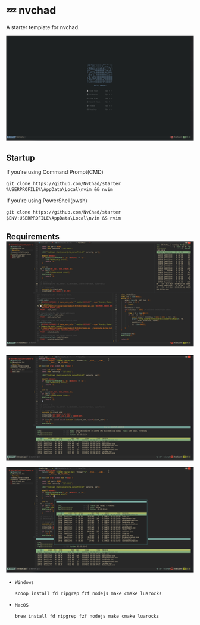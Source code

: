 # 💤 nvchad

A starter template for nvchad.

![](./assets/home.png)


## Startup
If you're using Command Prompt(CMD)
```shell
git clone https://github.com/NvChad/starter %USERPROFILE%\AppData\Local\nvim && nvim
```

If you're using PowerShell(pwsh)
```shell
git clone https://github.com/NvChad/starter $ENV:USERPROFILE\AppData\Local\nvim && nvim
```

## Requirements![](./assets/Context.png)

![](./assets/term.png)

![](./assets/float-term.png)

- `Windows`

  ```shell
  scoop install fd ripgrep fzf nodejs make cmake luarocks
  ```

- `MacOS`

  ```shell
  brew install fd ripgrep fzf nodejs make cmake luarocks
  ```
